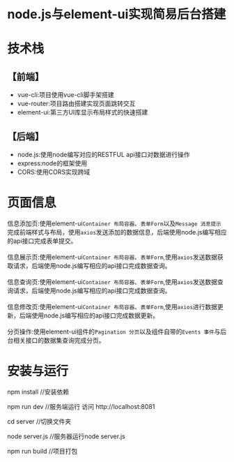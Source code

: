 # node.js与element-ui实现简易后台搭建

# 技术栈

## 【前端】<br>
* vue-cli:项目使用vue-cli脚手架搭建<br>
* vue-router:项目路由搭建实现页面跳转交互<br>
* element-ui:第三方UI库显示布局样式的快速搭建<br>
## 【后端】<br>
* node.js:使用node编写对应的RESTFUL api接口对数据进行操作<br>
* express:node的框架使用<br>
* CORS:使用CORS实现跨域<br>
# 页面信息
信息添加页:使用element-ui`Container 布局容器`、`表单Form`以及`Message 消息提示`完成前端样式与布局，使用`axios`发送添加的数据信息，后端使用node.js编写相应的api接口完成表单提交。<br><br>
信息展示页:使用element-ui`Container 布局容器`、`表单Form`,使用`axios`发送数据获取请求，后端使用node.js编写相应的api接口完成数据查询。<br><br>
信息查询页:使用element-ui`Container 布局容器`、`表单Form`,使用`axios`发送数据查询请求，后端使用node.js编写相应的api接口完成数据查询。<br><br>
信息修改页:使用element-ui`Container 布局容器`、`表单Form`,使用`axios`进行数据更新，后端使用node.js编写相应的api接口完成数据更新。<br><br>
分页操作:使用element-ui组件的`Pagination 分页`以及组件自带的`Events 事件`与后台相关接口的数据集查询完成分页。

# 安装与运行
npm install //安装依赖

npm run dev //服务端运行 访问 http://localhost:8081

cd server  //切换文件夹

node server.js  //服务器运行node server.js

npm run build  //项目打包 
